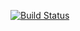 [![Build Status](https://travis-ci.org/lgmerino/CanaryDictionary/UtilityBehaviors.png)](https://github.com/lgmerino/CanaryDictionary)
